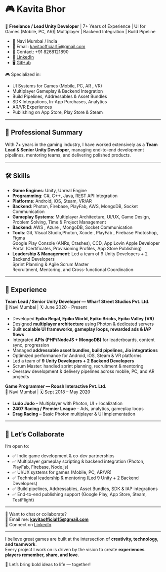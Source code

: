 # 🎮 Kavita Bhor

🚀 **Freelance / Lead Unity Developer** | 7+ Years of Experience | UI for Games (Mobile, PC, AR)| Multiplayer | Backend Integration | Build Pipeline
- 📍 Navi Mumbai / India
- 📧 Email: kavitaofficial15@gmail.com  
- 📱 Contact: +91 8268121890  
- 💼 [LinkedIn](https://in.linkedin.com/in/kavita-bhor-2b9832153)  
- 🖥️ [GitHub](https://github.com/kavita-gamedev) 

🎮 Specialized in:  
- UI Systems for Games (Mobile, PC, AR , VR)  
- Multiplayer Gameplay & Backend Integration  
- Build Pipelines, Addressables & Asset Bundles  
- SDK Integrations, In-App Purchases, Analytics  
- AR/VR Experiences  
- Publishing on App Store, Play Store & Steam  

---

## 💼 Professional Summary  
With 7+ years in the gaming industry, I have worked extensively as a **Team Lead & Senior Unity Developer**, managing end-to-end development pipelines, mentoring teams, and delivering polished products.  

---

## 🛠 Skills  
- **Game Engines**: Unity, Unreal Engine
- **Programming**: C#, C++, Java, REST API Integration
- **Platforms**: Android, iOS, Steam, VR/AR  
- **Backend**: Photon, Firebase, PlayFab, AWS, MongoDB, Socket Communication  
- **Gameplay Systems**: Multiplayer Architecture, UI/UX, Game Design, Problem Solving, Time & Project Management
- **Backend**: AWS , Azure , MongoDB, Socket Communication
- **Tools**: 
  Git, Visual Studio,Photon, Xcode , PlayFab , Firebase
  Photoshop, Figma  
  Google Play Console (ANRs, Crashes), CCD, App Lovin
  Apple Developer Portal (Certificates, Provisioning Profiles, App Store Publishing)
- **Leadership & Management**:
  Led a team of 9 Unity Developers + 2 Backend Developers  
  Sprint Planning & Agile Scrum Master  
  Recruitment, Mentoring, and Cross-functional Coordination

---

## 💼 Experience  
**Team Lead / Senior Unity Developer — Wharf Street Studios Pvt. Ltd.**  
📍 Navi Mumbai | 🗓 June 2020 – Present
- Developed **Epiko Regal, Epiko World, Epiko Bricks, Epiko Valley (VR)**  
- Designed **multiplayer architecture** using Photon & dedicated servers  
- Built **scalable UI frameworks, gameplay loops, rewarded ads & IAP flows**  
- Integrated **APIs (PHP/NodeJS + MongoDB)** for leaderboards, content sync, progression  
- Managed **addressable asset bundles, build pipelines, Jio integrations**  
- Optimized performance for Android, iOS, Steam & VR platforms  
- Led a team of **9 Unity Developers + 2 Backend Developers**
- Scrum Master: handled sprint planning, recruitment & mentoring  
- Oversaw development & delivery pipelines across mobile, PC, and AR projects
  
**Game Programmer — Roosh Interactive Pvt. Ltd.**  
📍 Navi Mumbai | 🗓 Sept 2018 – May 2020  
- **Ludo Judo** – Multiplayer with Photon, UI + localization  
- **2407 Racing / Premier League** – Ads, analytics, gameplay loops  
- **Drag Racing** – Basic Photon multiplayer & UI implementation  

---

## 🤝 Let’s Collaborate  
I’m open to:  
- ✅ Indie game development & co-dev partnerships  
- ✅ Multiplayer gameplay scripting & backend integration (Photon, PlayFab, Firebase, Node.js)  
- ✅ UI/UX systems for games (Mobile, PC, AR/VR)  
- ✅ Technical leadership & mentoring (Led 9 Unity + 2 Backend Developers)  
- ✅ Build pipelines, Addressables, Asset Bundles, SDK & IAP integrations  
- ✅ End-to-end publishing support (Google Play, App Store, Steam, TestFlight)

---

💬 Want to chat or collaborate?  
📧 Email me: **kavitaofficial15@gmail.com**  
🔗 Connect on [LinkedIn](https://www.linkedin.com/in/kavita-bhor-2b9832153)  

---

I believe great games are built at the intersection of **creativity, technology, and teamwork**.  
Every project I work on is driven by the vision to create **experiences players remember, share, and love**.  

🚀 Let’s bring bold ideas to life — together!  
